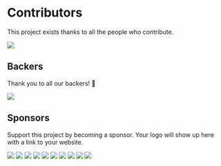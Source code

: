 # Contributors

This project exists thanks to all the people who contribute.

<a href="https://github.com/nannou-org/nannou/graphs/contributors"><img src="https://opencollective.com/nannou/contributors.svg?width=890&button=false" /></a>


## Backers

Thank you to all our backers! 🙏 

<a href="https://opencollective.com/nannou#backers" target="_blank"><img src="https://opencollective.com/nannou/backers.svg?width=890"></a>


## Sponsors

Support this project by becoming a sponsor. Your logo will show up here with a link to your website.

<a href="https://opencollective.com/nannou/sponsor/0/website" target="_blank"><img src="https://opencollective.com/nannou/sponsor/0/avatar.svg"></a>
<a href="https://opencollective.com/nannou/sponsor/1/website" target="_blank"><img src="https://opencollective.com/nannou/sponsor/1/avatar.svg"></a>
<a href="https://opencollective.com/nannou/sponsor/2/website" target="_blank"><img src="https://opencollective.com/nannou/sponsor/2/avatar.svg"></a>
<a href="https://opencollective.com/nannou/sponsor/3/website" target="_blank"><img src="https://opencollective.com/nannou/sponsor/3/avatar.svg"></a>
<a href="https://opencollective.com/nannou/sponsor/4/website" target="_blank"><img src="https://opencollective.com/nannou/sponsor/4/avatar.svg"></a>
<a href="https://opencollective.com/nannou/sponsor/5/website" target="_blank"><img src="https://opencollective.com/nannou/sponsor/5/avatar.svg"></a>
<a href="https://opencollective.com/nannou/sponsor/6/website" target="_blank"><img src="https://opencollective.com/nannou/sponsor/6/avatar.svg"></a>
<a href="https://opencollective.com/nannou/sponsor/7/website" target="_blank"><img src="https://opencollective.com/nannou/sponsor/7/avatar.svg"></a>
<a href="https://opencollective.com/nannou/sponsor/8/website" target="_blank"><img src="https://opencollective.com/nannou/sponsor/8/avatar.svg"></a>
<a href="https://opencollective.com/nannou/sponsor/9/website" target="_blank"><img src="https://opencollective.com/nannou/sponsor/9/avatar.svg"></a>
